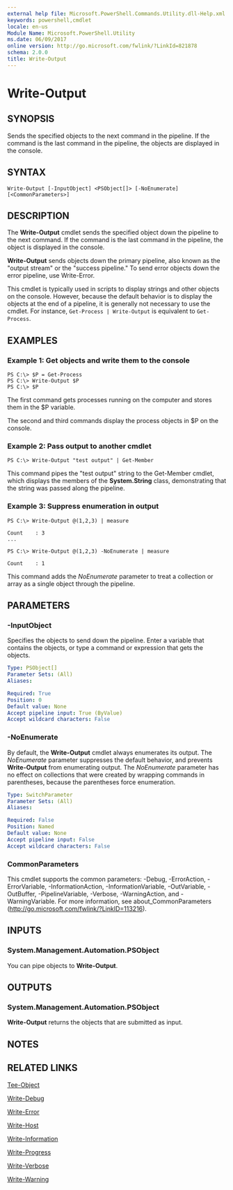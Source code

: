 ```yaml
---
external help file: Microsoft.PowerShell.Commands.Utility.dll-Help.xml
keywords: powershell,cmdlet
locale: en-us
Module Name: Microsoft.PowerShell.Utility
ms.date: 06/09/2017
online version: http://go.microsoft.com/fwlink/?LinkId=821878
schema: 2.0.0
title: Write-Output
---
```


# Write-Output

## SYNOPSIS
Sends the specified objects to the next command in the pipeline.
If the command is the last command in the pipeline, the objects are displayed in the console.

## SYNTAX

```
Write-Output [-InputObject] <PSObject[]> [-NoEnumerate] [<CommonParameters>]
```

## DESCRIPTION
The **Write-Output** cmdlet sends the specified object down the pipeline to the next command.
If the command is the last command in the pipeline, the object is displayed in the console.

**Write-Output** sends objects down the primary pipeline, also known as the "output stream" or the "success pipeline." To send error objects down the error pipeline, use Write-Error.

This cmdlet is typically used in scripts to display strings and other objects on the console.
However, because the default behavior is to display the objects at the end of a pipeline, it is generally not necessary to use the cmdlet.
For instance, `Get-Process | Write-Output` is equivalent to `Get-Process`.

## EXAMPLES

### Example 1: Get objects and write them to the console
```
PS C:\> $P = Get-Process
PS C:\> Write-Output $P
PS C:\> $P
```

The first command gets processes running on the computer and stores them in the $P variable.

The second and third commands display the process objects in $P on the console.

### Example 2: Pass output to another cmdlet
```
PS C:\> Write-Output "test output" | Get-Member
```

This command pipes the "test output" string to the Get-Member cmdlet, which displays the members of the **System.String** class, demonstrating that the string was passed along the pipeline.

### Example 3: Suppress enumeration in output
```
PS C:\> Write-Output @(1,2,3) | measure

Count    : 3
...

PS C:\> Write-Output @(1,2,3) -NoEnumerate | measure

Count    : 1
```

This command adds the *NoEnumerate* parameter to treat a collection or array as a single object through the pipeline.

## PARAMETERS

### -InputObject
Specifies the objects to send down the pipeline.
Enter a variable that contains the objects, or type a command or expression that gets the objects.

```yaml
Type: PSObject[]
Parameter Sets: (All)
Aliases:

Required: True
Position: 0
Default value: None
Accept pipeline input: True (ByValue)
Accept wildcard characters: False
```

### -NoEnumerate
By default, the **Write-Output** cmdlet always enumerates its output.
The *NoEnumerate* parameter suppresses the default behavior, and prevents **Write-Output** from enumerating output.
The *NoEnumerate* parameter has no effect on collections that were created by wrapping commands in parentheses, because the parentheses force enumeration.

```yaml
Type: SwitchParameter
Parameter Sets: (All)
Aliases:

Required: False
Position: Named
Default value: None
Accept pipeline input: False
Accept wildcard characters: False
```

### CommonParameters
This cmdlet supports the common parameters: -Debug, -ErrorAction, -ErrorVariable, -InformationAction, -InformationVariable, -OutVariable, -OutBuffer, -PipelineVariable, -Verbose, -WarningAction, and -WarningVariable. For more information, see about_CommonParameters (http://go.microsoft.com/fwlink/?LinkID=113216).

## INPUTS

### System.Management.Automation.PSObject
You can pipe objects to **Write-Output**.

## OUTPUTS

### System.Management.Automation.PSObject
**Write-Output** returns the objects that are submitted as input.

## NOTES

## RELATED LINKS

[Tee-Object](Tee-Object.md)

[Write-Debug](Write-Debug.md)

[Write-Error](Write-Error.md)

[Write-Host](Write-Host.md)

[Write-Information](Write-Information.md)

[Write-Progress](Write-Progress.md)

[Write-Verbose](Write-Verbose.md)

[Write-Warning](Write-Warning.md)